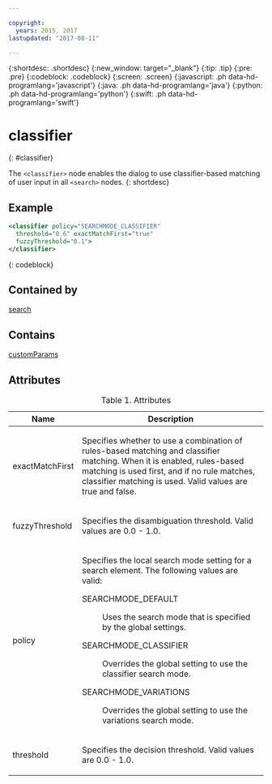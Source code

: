 ```yaml
---

copyright:
  years: 2015, 2017
lastupdated: "2017-08-11"

---
```


{:shortdesc: .shortdesc}
{:new_window: target="_blank"}
{:tip: .tip}
{:pre: .pre}
{:codeblock: .codeblock}
{:screen: .screen}
{:javascript: .ph data-hd-programlang='javascript'}
{:java: .ph data-hd-programlang='java'}
{:python: .ph data-hd-programlang='python'}
{:swift: .ph data-hd-programlang='swift'}

# classifier
{: #classifier}

The `<classifier>` node enables the dialog to use classifier-based matching of user input in all `<search>` nodes.
{: shortdesc}

## Example

```xml
<classifier policy="SEARCHMODE_CLASSIFIER"
  threshold="0.6" exactMatchFirst="true"
  fuzzyThreshold="0.1">
</classifier>
```
{: codeblock}

## Contained by

[search](/docs/services/dialog/search.html)

## Contains

[customParams](/docs/services/dialog/customParams.html)

## Attributes

<table>
<caption>Table 1. Attributes</caption>
<thead><tr><th>Name</th>
<th>Description</th>
</tr>
</thead>
<tbody><tr><td><p>
exactMatchFirst
</p></td>
<td><p>Specifies whether to use a combination of rules-based matching
                                and classifier matching. When it is enabled, rules-based matching is
                                used first, and if no rule matches, classifier matching is used.
                                Valid values are true and false.</p></td>
</tr>
<tr><td><p>
fuzzyThreshold
</p></td>
<td><p>Specifies the disambiguation threshold. Valid values are 0.0 -
                                1.0.</p></td>
</tr>
<tr><td><p>
policy
</p></td>
<td><p>Specifies the local search mode setting for a search element. The following values are valid:</p><dl><dt>SEARCHMODE_DEFAULT</dt>
<dd><p>Uses the search mode that is specified by the global
                                            settings.</p></dd>
<dt>SEARCHMODE_CLASSIFIER</dt>
<dd><p>Overrides the global setting to use the classifier
                                            search mode.</p></dd>
<dt>SEARCHMODE_VARIATIONS</dt>
<dd><p>Overrides the global setting to use the variations
                                            search mode.</p></dd>
</dl>
</td>
</tr>
<tr><td><p>
threshold
</p></td>
<td><p>Specifies the decision threshold. Valid values are 0.0 -
                                1.0.</p></td>
</tr>
</tbody>
</table>
